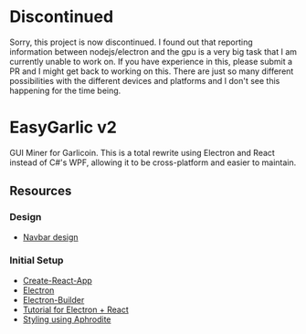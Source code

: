 # Discontinued

Sorry, this project is now discontinued. I found out that reporting information between nodejs/electron and the gpu is a very big task that I am currently unable to work on.
If you have experience in this, please submit a PR and I might get back to working on this.
There are just so many different possibilities with the different devices and platforms and I don't see this happening for the time being.

# EasyGarlic v2

GUI Miner for Garlicoin.
This is a total rewrite using Electron and React instead of C#'s WPF, allowing it to be cross-platform and easier to maintain.

## Resources

### Design

- [Navbar design](https://medium.com/flexbox-and-grids/the-most-popular-navigation-bars-created-with-flexbox-6c0f59f55686)

### Initial Setup

- [Create-React-App](https://github.com/facebook/create-react-app)
- [Electron](https://electronjs.org/)
- [Electron-Builder](https://github.com/electron-userland/electron-builder)
- [Tutorial for Electron + React](https://medium.com/@kitze/%EF%B8%8F-from-react-to-an-electron-app-ready-for-production-a0468ecb1da3)
- [Styling using Aphrodite](https://github.com/Khan/aphrodite)